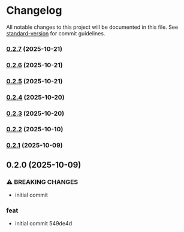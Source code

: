 # Changelog

All notable changes to this project will be documented in this file. See [standard-version](https://github.com/conventional-changelog/standard-version) for commit guidelines.

### [0.2.7](https://github.com/Blich-Studio/bs-api/compare/v0.2.4...v0.2.7) (2025-10-21)

### [0.2.6](https://github.com/Blich-Studio/bs-api/compare/v0.2.4...v0.2.6) (2025-10-21)

### [0.2.5](https://github.com/Blich-Studio/bs-api/compare/v0.2.4...v0.2.5) (2025-10-21)

### [0.2.4](https://github.com/Blich-Studio/bs-api/compare/v0.2.3...v0.2.4) (2025-10-20)

### [0.2.3](https://github.com/Blich-Studio/bs-api/compare/v0.2.1...v0.2.3) (2025-10-20)

### [0.2.2](///compare/v0.2.1...v0.2.2) (2025-10-10)

### [0.2.1](///compare/v0.2.0...v0.2.1) (2025-10-09)

## 0.2.0 (2025-10-09)

### ⚠ BREAKING CHANGES

- initial commit

### feat

- initial commit 549de4d
